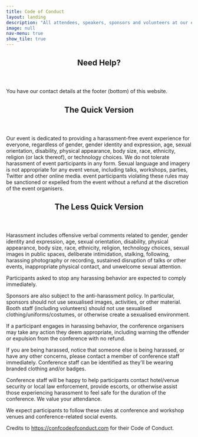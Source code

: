 ```yaml
---
title: Code of Conduct
layout: landing
description: "All attendees, speakers, sponsors and volunteers at our event/meetup are required to agree with the following code of conduct. Organisers will enforce this code throughout the event. We expect cooperation from all participants to help ensure a safe environment for everybody."
image: null
nav-menu: true
show_tile: true
---
```


<!-- Main -->
<div id="main">

<section id="one">
	<div class="inner">
		<header class="major">
			<h2>Need Help?</h2>
		</header>
		<p>You have our contact details at the footer (bottom) of this website.</p>
	</div>
</section>

<section id="two">
	<div class="inner">
		<header class="major">
			<h2>The Quick Version</h2>
		</header>
		<p>Our event is dedicated to providing a harassment-free event experience for everyone, regardless of gender, gender identity and expression, age, sexual orientation, disability, physical appearance, body size, race, ethnicity, religion (or lack thereof), or technology choices. We do not tolerate harassment of event participants in any form. Sexual language and imagery is not appropriate for any event venue, including talks, workshops, parties, Twitter and other online media. event participants violating these rules may be sanctioned or expelled from the event without a refund at the discretion of the event organisers.</p>
	</div>
</section>

<section id="three">
	<div class="inner">
		<header class="major">
			<h2>The Less Quick Version</h2>
		</header>
		<p>Harassment includes offensive verbal comments related to gender, gender identity and expression, age, sexual orientation, disability, physical appearance, body size, race, ethnicity, religion, technology choices, sexual images in public spaces, deliberate intimidation, stalking, following, harassing photography or recording, sustained disruption of talks or other events, inappropriate physical contact, and unwelcome sexual attention.</p>
		<p>Participants asked to stop any harassing behavior are expected to comply immediately.</p>
		<p>Sponsors are also subject to the anti-harassment policy. In particular, sponsors should not use sexualised images, activities, or other material. Booth staff (including volunteers) should not use sexualised clothing/uniforms/costumes, or otherwise create a sexualised environment.</p>
		<p>If a participant engages in harassing behavior, the conference organisers may take any action they deem appropriate, including warning the offender or expulsion from the conference with no refund.</p>
		<p>If you are being harassed, notice that someone else is being harassed, or have any other concerns, please contact a member of conference staff immediately. Conference staff can be identified as they'll be wearing branded clothing and/or badges.</p>
		<p>Conference staff will be happy to help participants contact hotel/venue security or local law enforcement, provide escorts, or otherwise assist those experiencing harassment to feel safe for the duration of the conference. We value your attendance.</p>
		<p>We expect participants to follow these rules at conference and workshop venues and conference-related social events.</p>
	</div>
</section>

<section id="four">
	<div class="inner">
		<p>Credits to <a href="https://confcodeofconduct.com">https://confcodeofconduct.com</a> for their Code of Conduct.</p>
	</div>
</section>

</div>
